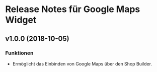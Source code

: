 # Release Notes für Google Maps Widget

## v1.0.0 (2018-10-05)

### Funktionen
- Ermöglicht das Einbinden von Google Maps über den Shop Builder.
